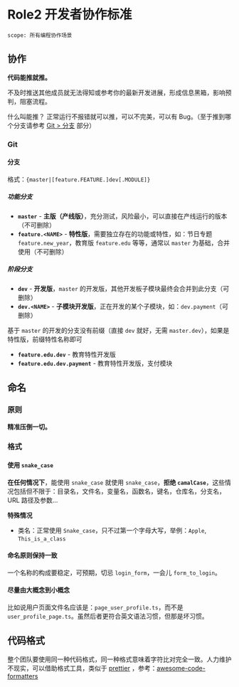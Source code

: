 # Role2 开发者协作标准

```text
scope: 所有编程协作场景
```

## 协作

**代码能推就推。**

不及时推送其他成员就无法得知或参考你的最新开发进展，形成信息黑箱，影响预判，阻塞流程。

什么叫能推？ 正常运行不报错就可以推，可以不完美，可以有 Bug。（至于推到哪个分支请参考 [Git > 分支](#分支) 部分）

### Git

#### 分支

格式：`{master|[feature.FEATURE.]dev[.MODULE]}`

##### 功能分支

- **`master`** - **主版（产线版）**，充分测试，风险最小，可以直接在产线运行的版本（不可删除）
- **`feature.<NAME>`** - **特性版**，需要独立存在的功能或特性，如：节日专题 `feature.new_year`，教育版 `feature.edu` 等等，通常以 `master` 为基础，合并使用（不可删除）

##### 阶段分支

- **`dev`** - **开发版**，`master` 的开发版，其他开发板子模块最终会合并到此分支（可删除）
- **`dev.<NAME>`** - **子模块开发版**，正在开发的某个子模块，如：`dev.payment`（可删除）

基于 `master` 的开发的分支没有前缀（直接 `dev` 就好，无需 `master.dev`），如果是特性版，前缀特性名称即可

- **`feature.edu.dev`** - 教育特性开发版
- **`feature.edu.dev.payment`** - 教育特性开发版，支付模块

## 命名

### 原则

**精准压倒一切。**

### 格式

#### 使用 `snake_case`

**在任何情况下**，能使用 `snake_case` 就使用 `snake_case`，**拒绝 `camalCase`**，这些情况包括但不限于：目录名，文件名，变量名，函数名，键名，仓库名，分支名，URL 路径及参数...

**特殊情况**

- 类名：正常使用 `Snake_case`，只不过第一个字母大写，举例：`Apple`, `This_is_a_class`

#### 命名原则保持一致

一个名称的构成要稳定，可预期，切忌 `login_form`，一会儿 `form_to_login`。

#### 尽量由大概念到小概念

比如说用户页面文件名应该是：`page_user_profile.ts`，而不是 `user_profile_page.ts`。虽然后者更符合英文语法习惯，但那是坏习惯。

## 代码格式

整个团队要使用同一种代码格式，同一种格式意味着字符比对完全一致。人力维护不现实，可以借助格式工具，类似于 [prettier](https://github.com/prettier/prettier)
，参考：[awesome-code-formatters](https://github.com/rishirdua/awesome-code-formatters)
